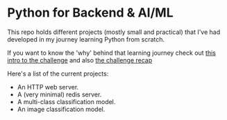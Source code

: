 # Python for Backend & AI/ML

This repo holds different projects (mostly small and practical) that I've had developed in my journey learning Python from scratch.

If you want to know the 'why' behind that learning journey check out [this intro to the challenge](https://dev.to/juanfrank77/how-long-would-it-take-you-to-learn-something-new-3go6) and also [the challenge recap](https://dev.to/juanfrank77/python-challenge-recap-g7b)

Here's a list of the current projects:
- An HTTP web server.
- A (very minimal) redis server.
- A multi-class classification model.
- An image classification model.


